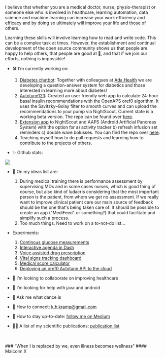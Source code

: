 I believe that whether you are a medical doctor, nurse, physio-therapist or someone else who is involved in healthcare, learning automation, data science and machine learning can increase your work efficiency and efficacy and by doing so ultimately will improve your life and those of others. 

Learning these skills will involve learning how to read and write code. This can be a complex task at times. However, the establishment and continual development of the open source community shows us that people are happy to help others, that people are good at :green_heart:, and that if we join our efforts, nothing is impossible! 

- 🛠️  I’m currently working on:
  1) [Diabetes chatbot](https://diabetes-chatbot-alpha.herokuapp.com): Together with colleagues at [Ada Health](https://ada.com/) we are developing a question-answer system for diabetics and those interested in learning more about diabetes!  
  2) [Autotune123](www.Autotune123.com): Created an user friendly web app to calculate 24-hour basal insulin recommendations with the OpenAPS oref0 algorithm. It uses the Savitzky–Golay filter to smooth curves and can upload the recommendations to your pump via NightScout. Current state is a working beta version. The repo can be found over [here](https://github.com/KelvinKramp/Autotune123).
  3) [Extension app](https://github.com/KelvinKramp/NS-integration/blob/master/README.md) to NightScout and AAPS (Android Artificial Pancreas System) with the option for a) activity tracker b) refresh infusion set reminders c) double wave bolusses. You can find the repo over [here](https://github.com/KelvinKramp/NS-integration/blob/master/README.md). 
  4) Teaching myself how to do pull requests and learning how to contribute to the projects of others. 

- ✨ Github stats: 
<img src="https://github-readme-stats.vercel.app/api?username=KelvinKramp&&show_icons=true&title_color=ffffff&icon_color=bb2acf&text_color=daf7dc&bg_color=151515">


- 📕 On my ideas list are: 
  1) During medical training there is performance assessment by supervising MDs and in some cases nurses, which is good thing of course, but also kind of ludacris considering that the most important person is the patient, from whom we get no assessment. If we really want to improve clinical patient care our main source of feedback should be the one that's being taken care of. It should be possible to create an app ("MediFeed" or something?) that could facilitate and simplify such a process.
  2) Too much things. Need to work on a to-not-do list...

- Experiments:
  1) [Continous glucose measurements](https://towardsdatascience.com/how-to-hack-a-glucose-sensor-ebaaf2238170)
  2) [Interactive agenda in Dash](https://github.com/KelvinKramp/ConsultationSchedulingApp)
  3) [Voice assisted drug prescription](https://github.com/KelvinKramp/voice-assisted-drug-prescription)
  4) [Vital signs tracking dashboard](https://github.com/KelvinKramp/vital-signs-Dash-python)
  5) [Medical score calculator](https://github.com/KelvinKramp/OPS-calculator)
  6) [Deploying an oref0 Autotune API to the cloud](https://github.com/KelvinKramp/AutotuneAPI)


- :hospital: I’m looking to collaborate on improving healthcare
- :mag_right: I’m looking for help with java and android
- 💬 Ask me what dance is
- 🔗 How to connect: k.h.kramp@gmail.com
- :newspaper: How to stay up-to-date: [follow me on Medium](https://k-h-kramp.medium.com/)
- 👨‍💻 A list of my scientific publications: [publication list](https://github.com/KelvinKramp/Publications) 
<br/>
<br/>
### “When I is replaced by we, even illness becomes wellness” 
#### Malcolm X
<br/>
